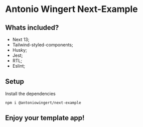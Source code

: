 # Antonio Wingert Next-Example

## Whats included?

- Next 13;
- Tailwind-styled-components;
- Husky;
- Jest;
- RTL;
- Eslint;

## Setup

Install the dependencies
```
npm i @antoniowingert/next-example
```

## Enjoy your template app!